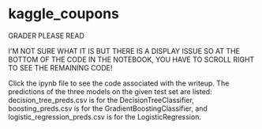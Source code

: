 # kaggle_coupons
GRADER PLEASE READ

I'M NOT SURE WHAT IT IS BUT THERE IS A DISPLAY ISSUE SO AT THE BOTTOM OF THE CODE IN THE NOTEBOOK, YOU HAVE TO SCROLL RIGHT TO SEE THE REMAINING CODE!

Click the ipynb file to see the code associated with the writeup. The predictions of the three models on the given test set are listed: decision_tree_preds.csv is for the DecisionTreeClassifier, boosting_preds.csv is for the GradientBoostingClassifier, and logistic_regression_preds.csv is for the LogisticRegression.

